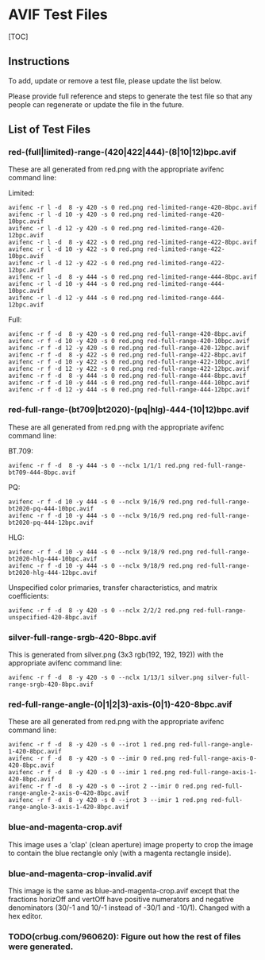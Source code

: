 # AVIF Test Files

[TOC]

## Instructions

To add, update or remove a test file, please update the list below.

Please provide full reference and steps to generate the test file so that
any people can regenerate or update the file in the future.

## List of Test Files

### red-(full|limited)-range-(420|422|444)-(8|10|12)bpc.avif
These are all generated from red.png with the appropriate avifenc command line:

Limited:
```
avifenc -r l -d  8 -y 420 -s 0 red.png red-limited-range-420-8bpc.avif
avifenc -r l -d 10 -y 420 -s 0 red.png red-limited-range-420-10bpc.avif
avifenc -r l -d 12 -y 420 -s 0 red.png red-limited-range-420-12bpc.avif
avifenc -r l -d  8 -y 422 -s 0 red.png red-limited-range-422-8bpc.avif
avifenc -r l -d 10 -y 422 -s 0 red.png red-limited-range-422-10bpc.avif
avifenc -r l -d 12 -y 422 -s 0 red.png red-limited-range-422-12bpc.avif
avifenc -r l -d  8 -y 444 -s 0 red.png red-limited-range-444-8bpc.avif
avifenc -r l -d 10 -y 444 -s 0 red.png red-limited-range-444-10bpc.avif
avifenc -r l -d 12 -y 444 -s 0 red.png red-limited-range-444-12bpc.avif
```

Full:
```
avifenc -r f -d  8 -y 420 -s 0 red.png red-full-range-420-8bpc.avif
avifenc -r f -d 10 -y 420 -s 0 red.png red-full-range-420-10bpc.avif
avifenc -r f -d 12 -y 420 -s 0 red.png red-full-range-420-12bpc.avif
avifenc -r f -d  8 -y 422 -s 0 red.png red-full-range-422-8bpc.avif
avifenc -r f -d 10 -y 422 -s 0 red.png red-full-range-422-10bpc.avif
avifenc -r f -d 12 -y 422 -s 0 red.png red-full-range-422-12bpc.avif
avifenc -r f -d  8 -y 444 -s 0 red.png red-full-range-444-8bpc.avif
avifenc -r f -d 10 -y 444 -s 0 red.png red-full-range-444-10bpc.avif
avifenc -r f -d 12 -y 444 -s 0 red.png red-full-range-444-12bpc.avif
```

### red-full-range-(bt709|bt2020)-(pq|hlg)-444-(10|12)bpc.avif
These are all generated from red.png with the appropriate avifenc command line:

BT.709:
```
avifenc -r f -d  8 -y 444 -s 0 --nclx 1/1/1 red.png red-full-range-bt709-444-8bpc.avif
```

PQ:
```
avifenc -r f -d 10 -y 444 -s 0 --nclx 9/16/9 red.png red-full-range-bt2020-pq-444-10bpc.avif
avifenc -r f -d 10 -y 444 -s 0 --nclx 9/16/9 red.png red-full-range-bt2020-pq-444-12bpc.avif
```

HLG:
```
avifenc -r f -d 10 -y 444 -s 0 --nclx 9/18/9 red.png red-full-range-bt2020-hlg-444-10bpc.avif
avifenc -r f -d 10 -y 444 -s 0 --nclx 9/18/9 red.png red-full-range-bt2020-hlg-444-12bpc.avif
```

Unspecified color primaries, transfer characteristics, and matrix coefficients:
```
avifenc -r f -d  8 -y 420 -s 0 --nclx 2/2/2 red.png red-full-range-unspecified-420-8bpc.avif
```

### silver-full-range-srgb-420-8bpc.avif
This is generated from silver.png (3x3 rgb(192, 192, 192)) with the appropriate
avifenc command line:

```
avifenc -r f -d  8 -y 420 -s 0 --nclx 1/13/1 silver.png silver-full-range-srgb-420-8bpc.avif
```

### red-full-range-angle-(0|1|2|3)-axis-(0|1)-420-8bpc.avif
These are all generated from red.png with the appropriate avifenc command line:

```
avifenc -r f -d  8 -y 420 -s 0 --irot 1 red.png red-full-range-angle-1-420-8bpc.avif
avifenc -r f -d  8 -y 420 -s 0 --imir 0 red.png red-full-range-axis-0-420-8bpc.avif
avifenc -r f -d  8 -y 420 -s 0 --imir 1 red.png red-full-range-axis-1-420-8bpc.avif
avifenc -r f -d  8 -y 420 -s 0 --irot 2 --imir 0 red.png red-full-range-angle-2-axis-0-420-8bpc.avif
avifenc -r f -d  8 -y 420 -s 0 --irot 3 --imir 1 red.png red-full-range-angle-3-axis-1-420-8bpc.avif
```

### blue-and-magenta-crop.avif
This image uses a 'clap' (clean aperture) image property to crop the image to
contain the blue rectangle only (with a magenta rectangle inside).

### blue-and-magenta-crop-invalid.avif
This image is the same as blue-and-magenta-crop.avif except that the fractions
horizOff and vertOff have positive numerators and negative denominators (30/-1
and 10/-1 instead of -30/1 and -10/1). Changed with a hex editor.

### TODO(crbug.com/960620): Figure out how the rest of files were generated.
